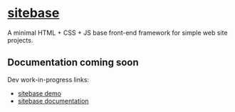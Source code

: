 # [sitebase](https://kccnma.github.io/sitebase/ "Sitebase Demo")
A minimal HTML + CSS + JS base front-end framework for simple web site projects.

## Documentation coming soon
Dev work-in-progress links:
* [sitebase demo](https://kccnma.github.io/sitebase/ "Sitebase Demo")
* [sitebase documentation](https://kccnma.github.io/sitebase/documentation.html "Sitebase Docs")
